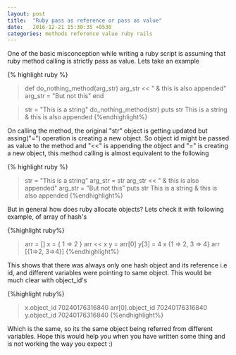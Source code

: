 ```yaml
---
layout: post
title:  "Ruby pass as reference or pass as value"
date:   2016-12-21 15:30:35 +0530
categories: methods reference value ruby rails
---
```


One of the basic misconception while writing a ruby script is assuming that ruby method calling is strictly pass as value. Lets take an example

{% highlight ruby %}
> def do_nothing_method(arg_str)
> arg_str << " & this is also appended"
> arg_str = "But not this"
> end

> str = "This is a string"
> do_nothing_method(str)
> puts str
This is a string & this is also appended
{%endhighlight%}

On calling the method, the original "str" object is getting updated but assing("=") operation is creating a new object. So object id might be passed as value to the method and "<<" is appending the object and "=" is creating a new object, this method calling is almost equivalent to the following

{% highlight ruby %}
> str = "This is a string"
> arg_str = str
> arg_str << " & this is also appended"
> arg_str = "But not this"
> puts str
This is a string & this is also appended
{%endhighlight%}

But in general how does ruby allocate objects? Lets check it with following example, of array of hash's

{%highlight ruby%}
>arr = []
>x = { 1 => 2 }
>arr << x
>y = arr[0]
>y[3] = 4
> x
{1 => 2, 3 => 4}
>arr
[{1=>2, 3=>4}]
{%endhighlight%}

This shows that there was always only one hash object and its reference i.e id, and different variables were pointing to same object. This would be much clear with object_id's

{%highlight ruby%}
> x.object_id
70240176316840
> arr[0].object_id
70240176316840
> y.object_id
70240176316840
{%endhighlight%}

Which is the same, so its the same object being referred from different variables.
Hope this would help you when you have written some thing and is not working the way you expect :)
